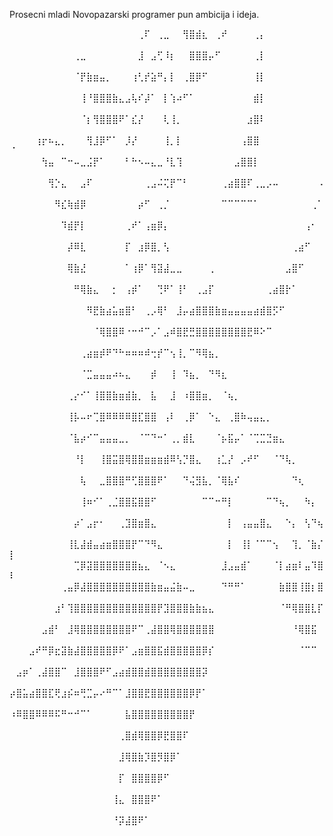 Prosecni mladi Novopazarski programer pun ambicija i ideja. 

⠀⠀⠀⠀⠀⠀⠀⠀⠀⠀⠀⠀⠀⠀⠀⠀⠀⠀⠀⠀⢀⠏⠀⢀⣀⠀⠀⢻⣿⣾⣆⠀⢀⠞⠀⠀⠀⠀⢀⡄⠀⠀⠀⠀⠀⠀⠀⠀⠀⠀
⠀⠀⠀⠀⠀⠀⠀⠀⠀⠀⢀⣀⠀⠀⠀⠀⠀⠀⠀⠀⣸⠀⣠⢋⠸⡆⠀⠀⣿⣿⣿⡤⠋⠀⠀⠀⠀⠀⢀⡇⠀⠀⠀⠀⠀⠀⠀⠀⠀⠀
⠀⠀⠀⠀⠀⠀⠀⠀⠀⠀⠈⡟⣷⣶⣤⡀⠀⠀⠀⢰⢃⡞⣵⠛⡄⡇⠀⢀⣿⡿⠋⠀⠀⠀⠀⠀⠀⠀⢸⡇⠀⠀⠀⠀⠀⠀⠀⠀⠀⠀
⠀⠀⠀⠀⠀⠀⠀⠀⠀⠀⠀⢸⠘⣿⣿⣿⣷⣄⣠⢧⠎⡼⠁⠀⡇⢱⠴⠋⠁⠀⠀⠀⠀⠀⠀⠀⠀⠀⣾⡇⠀⠀⠀⠀⠀⠀⠀⠀⠀⠀
⠀⠀⠀⠀⠀⠀⠀⠀⠀⠀⠀⠈⡆⢻⣿⣿⣿⠟⠁⣎⡜⠀⠀⠀⢇⢸⡀⠀⠀⠀⠀⠀⠀⠀⠀⠀⠀⣰⣿⠇⠀⠀⠀⠀⠀⠀⠀⠀⠀⠀
⠀⠀⠀⠀⢰⡖⠦⣄⡀⠀⠀⠀⢻⣸⡿⠋⠁⠀⡸⡜⠀⠀⠀⠀⢸⡀⡇⠀⠀⠀⠀⠀⠀⠀⠀⠀⢠⣿⣿⠀⠀⠀⠀⠀⠀⠀⠀⠀⠀⠈
⠀⠀⠀⠀⠀⢳⣤⠀⠉⠒⠤⣀⣨⡟⠁⠀⠀⠀⠃⠓⠢⠤⣄⣀⠘⣇⢹⠀⠀⠀⠀⠀⠀⠀⠀⣠⣿⣿⡇⠀⠀⠀⠀⠀⠀⠀⠀⠀⠀⠀
⠀⠀⠀⠀⠀⠀⢻⡑⣄⠀⠀⣠⠏⠀⠀⠀⠀⠀⠀⠀⠀⢀⣠⠬⢍⡟⠉⠃⠀⠀⠀⠀⠀⢀⣴⣿⣿⠏⢀⣀⡠⠤⠀⠀⠀⠀⠀⠀⠠⠀
⠀⠀⠀⠀⠀⠀⠀⠻⣎⢷⣾⡿⠀⠀⠀⠀⠀⠀⠀⠀⡴⠋⠀⢀⡈⠀⠀⠀⠀⠀⠀⠀⠀⠉⠉⠉⠉⠉⠁⠀⠀⠀⠀⠀⠀⠀⠀⢀⠁⠀
⠀⠀⠀⠀⠀⠀⠀⠀⠹⣾⡟⡇⠀⠀⠀⠀⠀⠀⢀⠞⠁⢠⣶⡿⡄⠀⠀⠀⠀⠀⠀⠀⠀⠀⠀⠀⠀⠀⠀⠀⠀⠀⠀⠀⠀⠀⢠⠂⠀⠀
⠀⠀⠀⠀⠀⠀⠀⠀⠀⡼⠿⣇⠀⠀⠀⠀⠀⠀⡏⠀⣰⡿⣿⡀⢣⠀⠀⠀⠀⠀⠀⠀⠀⠀⠀⠀⠀⠀⠀⠀⠀⠀⠀⠀⢀⣴⠋⠀⠀⠀
⠀⠀⠀⠀⠀⠀⠀⠀⠀⢿⣷⣜⠀⠀⠀⠀⠀⠀⠁⢰⡿⠁⢻⣽⣼⣀⣀⠀⠀⠀⠀⢀⠀⠀⠀⠀⠀⠀⠀⠀⠀⠀⠀⣠⣿⠋⠀⠀⠀⠀
⠀⠀⠀⠀⠀⠀⠀⠀⠀⠀⠛⢿⣷⣄⠀⠀⡂⠀⢠⡾⠁⠀⠀⢙⠟⠁⢸⠃⠀⢀⣠⡏⠀⠀⠀⠀⠀⠀⠀⠀⢀⣴⣿⡗⠁⠀⠀⠀⠀⠀
⠀⠀⠀⠀⠀⠀⠀⠀⠀⠀⠀⠀⠻⣟⣷⣴⣥⣶⣿⠃⠀⢀⡠⢿⠃⠀⣸⡤⣴⣿⣿⣿⣷⣶⣤⣤⣤⣤⣴⣾⣿⡫⠋⠀⠀⠀⠀⠀⠀⠀
⠀⠀⠀⠀⠀⠀⠀⠀⠀⠀⠀⠀⠀⠈⢿⣿⣿⠿⠐⠒⠚⠉⡠⠁⣠⠾⣿⣟⣛⣿⣿⣿⣿⣿⣿⣿⣿⣟⠿⠕⠉⠀⠀⠀⠀⠀⠀⠀⠀⠀
⠀⠀⠀⠀⠀⠀⠀⠀⠀⠀⠀⢀⣴⣶⡾⠟⠙⠓⠶⠶⠶⠾⢒⡞⠉⢢⢸⡀⠉⠻⢿⣦⡀⠀⠀⠀⠀⠀⠀⠀⠀⠀⠀⠀⠀⠀⠀⠀⠀⠀
⠀⠀⠀⠀⠀⠀⠀⠀⠀⠀⠀⠈⣉⣤⣤⣤⠴⠦⣄⠀⠀⠀⡾⠀⠀⢸⠀⠹⣦⡀⠀⠙⠻⣆⠀⠀⠀⠀⠀⠀⠀⠀⠀⠀⠀⠀⠀⠀⠀⠀
⠀⠀⠀⠀⠀⠀⠀⠀⠀⢀⡔⠊⠁⢸⣿⣿⣷⣶⣾⣷⡀⠀⣧⠀⠀⣸⠀⠰⣿⣿⣶⡀⠀⠈⢦⡀⠀⠀⠀⠀⠀⠀⠀⠀⠀⠀⠀⠀⠀⠀
⠀⠀⠀⠀⠀⠀⠀⠀⠀⢸⡧⠤⠖⢉⣿⠿⠿⠿⠿⣿⣏⣿⣿⠀⢠⠇⠀⢀⡿⠁⠀⠑⣄⠀⢀⣿⠷⢤⣤⣄⡀⠀⠀⠀⠀⠀⠀⠀⠀⠀
⠀⠀⠀⠀⠀⠀⠀⠀⠀⠈⣧⡴⠊⠉⣤⣤⣤⣀⡀⠀⠈⠉⠙⠒⠁⢀⡀⣾⣇⠀⠀⠀⠈⡦⣯⡤⠁⠈⢉⣉⣙⣶⣄⠀⠀⠀⠀⠀⠀⠀
⠀⠀⠀⠀⠀⠀⠀⠀⠀⠀⠘⡇⠀⠀⢸⣿⣭⣿⢿⣿⣿⣶⣶⣶⣾⠿⢣⡙⣿⣄⠀⠀⢰⣁⡜⠀⡠⠞⠋⠀⠀⠈⠙⢧⡀⠀⠀⠀⠀⠀
⠀⠀⠀⠀⠀⠀⠀⠀⠀⠀⠀⢧⠀⠀⣀⣿⣿⣿⠛⢋⣿⣿⣿⠟⠁⠀⠀⠙⢬⣻⣧⡀⠈⢿⣧⠎⠀⠀⠀⠀⠀⠀⠀⠀⠙⢆⠀⠀⠀⠀
⠀⠀⠀⠀⠀⠀⠀⠀⠀⠀⠀⢸⠶⠊⠁⢀⣈⣿⣿⣯⣿⣿⠋⠀⠀⠀⠀⠀⠀⠀⠉⠉⠒⠛⡇⠀⠀⠀⠀⠀⠉⠙⢦⡀⠀⠀⠳⡄⠀⠀
⠀⠀⠀⠀⠀⠀⠀⠀⠀⠀⡴⠁⣠⡖⠂⠀⠀⢀⣹⣿⣶⣿⣄⠀⠀⠀⠀⠀⠀⠀⠀⠀⠀⠀⡇⠀⢠⣤⣤⣿⣄⠀⠀⠑⡄⠀⢣⠙⢦⠀
⠀⠀⠀⠀⠀⠀⠀⠀⠀⢸⣇⣼⣾⣤⣴⣶⣿⣿⣿⡟⠉⠙⠻⣄⠀⠀⠀⠀⠀⠀⠀⠀⠀⠀⡇⠀⢸⡇⠈⠉⠉⢢⠀⠀⢹⡀⠈⣷⡌⡇
⠀⠀⠀⠀⠀⠀⠀⠀⠀⠀⢉⡿⣽⣿⣿⣿⣿⣿⣿⣿⣦⣄⠀⠈⠢⣄⠀⠀⠀⠀⠀⠀⠀⣸⣠⣤⣾⠁⠀⠀⠀⠈⡇⣴⣶⠇⣤⠹⣿⠇
⠀⠀⠀⠀⠀⠀⠀⠀⢀⣤⡿⣼⣿⣿⣿⣿⣿⣿⣿⣿⣿⣿⣷⣶⣤⣬⣷⠤⣀⠀⠀⠀⠀⠙⠛⠛⠁⠀⠀⠀⠀⠀⣷⣿⣿⢸⣿⡆⣿⠀
⠀⠀⠀⠀⠀⠀⠀⣰⠃⢹⣿⣿⣿⣿⣿⣿⣿⣿⣿⣿⣿⣿⣿⡟⣹⣿⣿⣿⣷⣷⣦⣄⠀⠀⠀⠀⠀⠀⠀⠀⠀⠀⠈⠛⢿⣿⣿⣇⡏⠀
⠀⠀⠀⠀⠀⣠⣾⠃⠀⣸⢿⣿⣿⣿⣿⣿⣿⣿⣿⠟⠉⢀⣼⣿⣿⢿⣿⣿⣿⣿⣿⣿⠀⠀⠀⠀⠀⠀⠀⠀⠀⠀⠀⠀⠘⢿⣿⣯⠀⠀
⠀⠀⠀⣠⠞⠛⡿⣖⣽⣷⣼⣿⣿⣿⣿⣿⡿⠟⠁⣠⣶⣿⣿⣯⣾⣿⣿⣿⣿⣿⡿⡎⠀⠀⠀⠀⠀⠀⠀⠀⠀⠀⠀⠀⠀⠈⠉⠉⠀⠀
⠀⣠⡶⠁⢀⣼⣿⣿⠉⠀⣸⣿⣿⣿⠟⠋⣠⣴⣾⣿⣿⣾⣿⣿⣿⣿⣿⣿⣿⣿⡽⠀⠀⠀⠀⠀⠀⠀⠀⠀⠀⠀⠀⠀⠀⠀⠀⠀⠀⠀
⡴⣿⣥⣴⣿⣿⣏⢟⣰⡮⠶⢛⣉⡤⠔⠛⠉⠁⣸⣿⣿⣟⣿⣿⣿⣿⣿⣿⡿⡟⠁⠀⠀⠀⠀⠀⠀⠀⠀⠀⠀⠀⠀⠀⠀⠀⠀⠀⠀⠀
⠰⠿⣿⣿⠿⠿⠿⠯⠛⠒⠚⠉⠁⠀⠀⠀⠀⠀⣧⣿⣿⣿⣿⣿⣿⣿⣿⣿⡟⠀⠀⠀⠀⠀⠀⠀⠀⠀⠀⠀⠀⠀⠀⠀⠀⠀⠀⠀⠀⠀
⠀⠀⠀⠀⠀⠀⠀⠀⠀⠀⠀⠀⠀⠀⠀⠀⠀⢀⣿⣾⢿⣿⣿⡿⣟⣿⣿⠏⠀⠀⠀⠀⠀⠀⠀⠀⠀⠀⠀⠀⠀⠀⠀⠀⠀⠀⠀⠀⠀⠀
⠀⠀⠀⠀⠀⠀⠀⠀⠀⠀⠀⠀⠀⠀⠀⠀⠀⣸⢿⣿⣷⡹⣿⡻⣿⡿⠁⠀⠀⠀⠀⠀⠀⠀⠀⠀⠀⠀⠀⠀⠀⠀⠀⠀⠀⠀⠀⠀⠀⠀
⠀⠀⠀⠀⠀⠀⠀⠀⠀⠀⠀⠀⠀⠀⠀⠀⠀⡏⠀⣿⣿⣿⣿⡿⠋⠀⠀⠀⠀⠀⠀⠀⠀⠀⠀⠀⠀⠀⠀⠀⠀⠀⠀⠀⠀⠀⠀⠀⠀⠀
⠀⠀⠀⠀⠀⠀⠀⠀⠀⠀⠀⠀⠀⠀⠀⠀⢸⣄⠀⣿⣿⣿⠟⠁⠀⠀⠀⠀⠀⠀⠀⠀⠀⠀⠀⠀⠀⠀⠀⠀⠀⠀⠀⠀⠀⠀⠀⠀⠀⠀
⠀⠀⠀⠀⠀⠀⠀⠀⠀⠀⠀⠀⠀⠀⠀⠀⠘⡽⣼⣿⠟⠁⠀⠀⠀⠀⠀⠀⠀⠀⠀⠀⠀⠀⠀⠀⠀⠀⠀⠀⠀⠀⠀⠀⠀⠀⠀⠀⠀⠀
